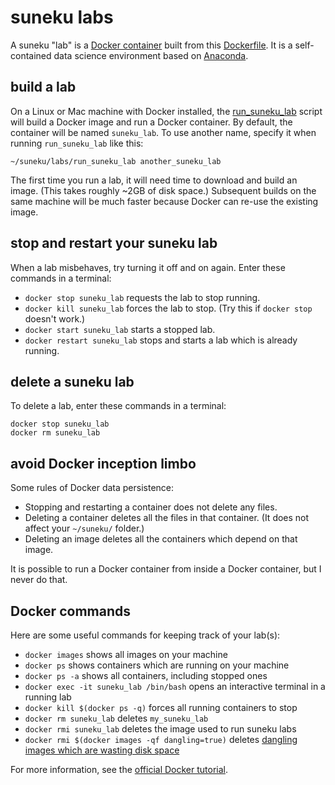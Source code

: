 # suneku labs

A suneku "lab" is a [Docker container](https://docs.docker.com/engine/understanding-docker/) built from this [Dockerfile](https://github.com/samkennerly/suneku/blob/master/labs/latest/Dockerfile). It is a self-contained data science environment based on [Anaconda](https://www.continuum.io/blog/developer-blog/anaconda-and-docker-better-together-reproducible-data-science).

## build a lab

On a Linux or Mac machine with Docker installed, the [run_suneku_lab](https://github.com/samkennerly/suneku/blob/master/labs/run_suneku_lab) script will build a Docker image and run a Docker container. By default, the container will be named `suneku_lab`. To use another name, specify it when running `run_suneku_lab` like this:
```
~/suneku/labs/run_suneku_lab another_suneku_lab
```
The first time you run a lab, it will need time to download and build an image. (This takes roughly ~2GB of disk space.) Subsequent builds on the same machine will be much faster because Docker can re-use the existing image.


## stop and restart your suneku lab

When a lab misbehaves, try turning it off and on again. Enter these commands in a terminal:

- `docker stop suneku_lab` requests the lab to stop running.
- `docker kill suneku_lab` forces the lab to stop. (Try this if `docker stop` doesn't work.)
- `docker start suneku_lab` starts a stopped lab.
- `docker restart suneku_lab` stops and starts a lab which is already running.


## delete a suneku lab

To delete a lab, enter these commands in a terminal:
```
docker stop suneku_lab
docker rm suneku_lab
```

## avoid Docker inception limbo

Some rules of Docker data persistence:

- Stopping and restarting a container does not delete any files.
- Deleting a container deletes all the files in that container. (It does not affect your `~/suneku/` folder.)
- Deleting an image deletes all the containers which depend on that image.

It is possible to run a Docker container from inside a Docker container, but I never do that.


## Docker commands

Here are some useful commands for keeping track of your lab(s):

- `docker images` shows all images on your machine
- `docker ps` shows containers which are running on your machine
- `docker ps -a` shows all containers, including stopped ones
- `docker exec -it suneku_lab /bin/bash` opens an interactive terminal in a running lab
- `docker kill $(docker ps -q)` forces all running containers to stop
- `docker rm suneku_lab` deletes `my_suneku_lab`
- `docker rmi suneku_lab` deletes the image used to run suneku labs
- `docker rmi $(docker images -qf dangling=true)` deletes [dangling images which are wasting disk space](http://stackoverflow.com/questions/32723111/how-to-remove-old-and-unused-docker-images)

For more information, see the [official Docker tutorial](https://docs.docker.com/engine/getstarted/).
